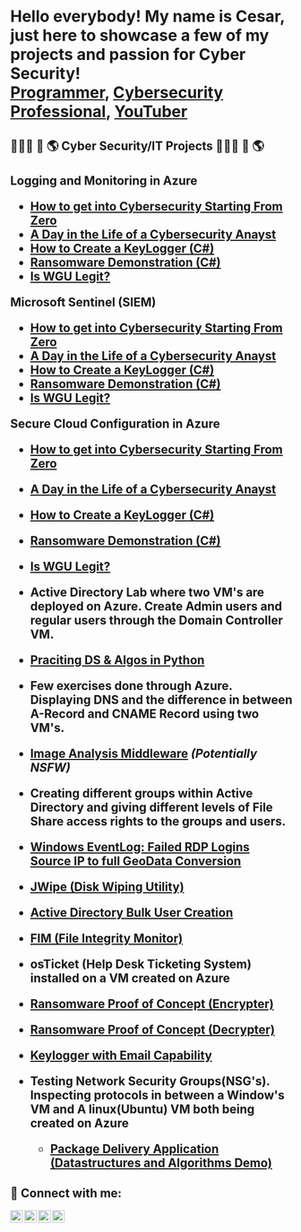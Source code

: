 <h1>Hello everybody! My name is Cesar, just here to showcase a few of my projects and passion for Cyber Security!  <br/><a href="https://github.com/cesarias">Programmer</a>, <a href="https://www.linkedin.com/in/cesar-arias-4b4859270/">Cybersecurity Professional</a>, <a href="">YouTuber</a></h1>

<h2>👨🏻‍💻 🔐 🌎  Cyber Security/IT Projects  👨🏻‍💻 🔐 🌎 <h2>


<b> Logging and Monitoring in Azure </b>

- [How to get into Cybersecurity Starting From Zero](https://www.youtube.com/watch?v=a83ASGn_V_s)
- [A Day in the Life of a Cybersecurity Anayst](https://www.youtube.com/watch?v=uHy3oM7NnoU)
- [How to Create a KeyLogger (C#)](https://www.youtube.com/watch?v=N-L9hklSlNk)
- [Ransomware Demonstration (C#)](https://www.youtube.com/watch?v=OfvdQeh79s0)
- [Is WGU Legit?](https://www.youtube.com/watch?v=E2MwRWxDBkA)

<b> Microsoft Sentinel (SIEM) </b>

 - [How to get into Cybersecurity Starting From Zero](https://www.youtube.com/watch?v=a83ASGn_V_s)
 - [A Day in the Life of a Cybersecurity Anayst](https://www.youtube.com/watch?v=uHy3oM7NnoU)
 - [How to Create a KeyLogger (C#)](https://www.youtube.com/watch?v=N-L9hklSlNk)
 - [Ransomware Demonstration (C#)](https://www.youtube.com/watch?v=OfvdQeh79s0)
 - [Is WGU Legit?](https://www.youtube.com/watch?v=E2MwRWxDBkA)


<b> Secure Cloud Configuration in Azure </b>

 - [How to get into Cybersecurity Starting From Zero](https://www.youtube.com/watch?v=a83ASGn_V_s)
 - [A Day in the Life of a Cybersecurity Anayst](https://www.youtube.com/watch?v=uHy3oM7NnoU)
 - [How to Create a KeyLogger (C#)](https://www.youtube.com/watch?v=N-L9hklSlNk)
 - [Ransomware Demonstration (C#)](https://www.youtube.com/watch?v=OfvdQeh79s0)
 - [Is WGU Legit?](https://www.youtube.com/watch?v=E2MwRWxDBkA)

 - <b> Active Directory Lab where two VM's are deployed on Azure. Create Admin users and regular users through the Domain Controller VM.  </b>
 - [Praciting DS & Algos in Python](https://github.com/joshmadakor1/Algorithms-Practice)
  
 - <b> Few exercises done through Azure. Displaying DNS and the difference in between A-Record and CNAME Record using two VM's. </b>
 - [Image Analysis Middleware](https://github.com/joshmadakor1/4chan-Image-Analysis-Middleware-C964) <b><i>(Potentially NSFW)</b></i>
  
 - <b> Creating different groups within Active Directory and giving different levels of File Share access rights to the groups and users. </b>
 - [Windows EventLog: Failed RDP Logins Source IP to full GeoData Conversion](https://github.com/joshmadakor1/Sentinel-Lab)
 - [JWipe (Disk Wiping Utility)](https://github.com/joshmadakor1/Jwipe.PowerShell)
 - [Active Directory Bulk User Creation](https://github.com/joshmadakor1/AD_PS)
 - [FIM (File Integrity Monitor)](https://github.com/joshmadakor1/PowerShell-Integrity-FIM)
  
- <b> osTicket (Help Desk Ticketing System) installed on a VM created on Azure </b>
 - [Ransomware Proof of Concept (Encrypter)](https://github.com/joshmadakor1/EncrypterPOC)
 - [Ransomware Proof of Concept (Decrypter)](https://github.com/joshmadakor1/DecrypterPOC)
 - [Keylogger with Email Capability](https://github.com/joshmadakor1/Key-Logger-With-Email)
  
- <b> Testing Network Security Groups(NSG's). Inspecting protocols in between a Window's VM and A linux(Ubuntu) VM both being created on Azure </b>
  - [Package Delivery Application (Datastructures and Algorithms Demo)](https://github.com/joshmadakor1/Package-Delivery-Pathfinding-Algorithm)


<h2>📲 Connect with me:</h2>

[<img align="left" alt="JoshMadakor | YouTube" width="22px" src="https://cdn.jsdelivr.net/npm/simple-icons@v3/icons/youtube.svg" />][youtube]
[<img align="left" alt="JoshMadakor | Twitter" width="22px" src="https://cdn.jsdelivr.net/npm/simple-icons@v3/icons/twitter.svg" />][twitter]
[<img align="left" alt="JoshMadakor | LinkedIn" width="22px" src="https://cdn.jsdelivr.net/npm/simple-icons@v3/icons/linkedin.svg" />][linkedin]
[<img align="left" alt="JoshMadakor | Instagram" width="22px" src="https://cdn.jsdelivr.net/npm/simple-icons@v3/icons/instagram.svg" />][instagram]

[twitter]: https://twitter.com/joshmadakor
[youtube]: https://www.youtube.com/c/joshmadakor
[instagram]: https://www.instagram.com/joshmadakor/
[linkedin]: https://linkedin.com/in/joshmadakor 
<!--
**joshmadakor1/joshmadakor1** is a ✨ _special_ ✨ repository because its `README.md` (this file) appears on your GitHub profile.

Here are some ideas to get you started:

- 🔭 I’m currently working on ...
- 🌱 I’m currently learning ...
- 👯 I’m looking to collaborate on ...
- 🤔 I’m looking for help with ...
- 💬 Ask me about ...
- 📫 How to reach me: ...
- 😄 Pronouns: ...
- ⚡ Fun fact: ...
-->
